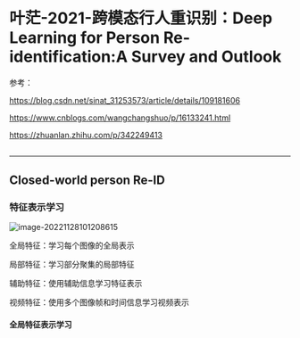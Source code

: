 # 叶茫-2021-跨模态行人重识别：Deep Learning for Person Re-identification:A Survey and Outlook

参考：

https://blog.csdn.net/sinat_31253573/article/details/109181606

https://www.cnblogs.com/wangchangshuo/p/16133241.html

https://zhuanlan.zhihu.com/p/342249413

## 

------

## Closed-world person Re-ID

### 特征表示学习

![image-20221128101208615](C:\Users\admin\AppData\Roaming\Typora\typora-user-images\image-20221128101208615.png)

全局特征：学习每个图像的全局表示

局部特征：学习部分聚集的局部特征

辅助特征：使用辅助信息学习特征表示

视频特征：使用多个图像帧和时间信息学习视频表示

#### 全局特征表示学习

